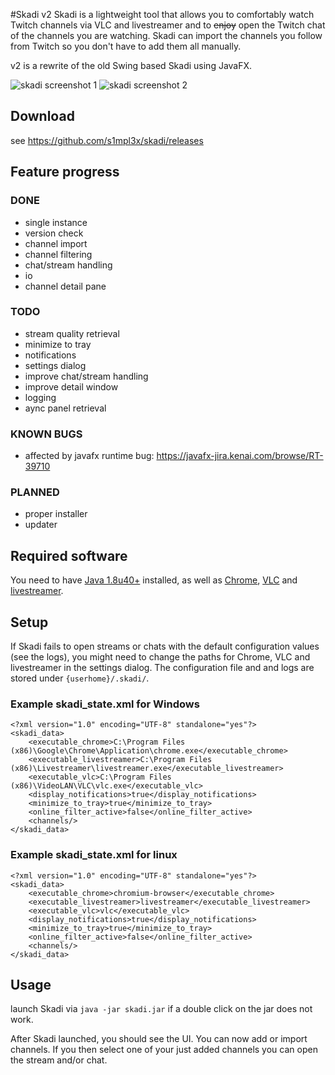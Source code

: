 #Skadi v2
Skadi is a lightweight tool that allows you to comfortably watch Twitch channels via VLC and livestreamer and to ~~enjoy~~ open the Twitch chat of the channels you are watching. Skadi can import the channels you follow from Twitch so you don't have to add them all manually.

v2 is a rewrite of the old Swing based Skadi using JavaFX.

![skadi screenshot 1](https://i.imgur.com/sjdQQs4.png "main window")
![skadi screenshot 2](https://i.imgur.com/ExnJCtW.png "open stream and chat")

## Download

see https://github.com/s1mpl3x/skadi/releases

## Feature progress

### DONE
* single instance
* version check
* channel import
* channel filtering
* chat/stream handling
* io
* channel detail pane


### TODO
* stream quality retrieval
* minimize to tray
* notifications
* settings dialog
* improve chat/stream handling
* improve detail window
* logging
* aync panel retrieval

### KNOWN BUGS
* affected by javafx runtime bug: https://javafx-jira.kenai.com/browse/RT-39710

### PLANNED
* proper installer
* updater

## Required software
You need to have [Java 1.8u40+](https://www.java.com/download/) installed, as well as [Chrome](https://www.google.com/chrome/), [VLC](https://www.videolan.org/vlc/) and [livestreamer](https://github.com/chrippa/livestreamer/releases).

## Setup
If Skadi fails to open streams or chats with the default configuration values (see the logs), you might need to change the paths for Chrome, VLC and livestreamer in the settings dialog. 
The configuration file and and logs are stored under `{userhome}/.skadi/`.

### Example skadi_state.xml for Windows
```
<?xml version="1.0" encoding="UTF-8" standalone="yes"?>
<skadi_data>
    <executable_chrome>C:\Program Files (x86)\Google\Chrome\Application\chrome.exe</executable_chrome>
    <executable_livestreamer>C:\Program Files (x86)\Livestreamer\livestreamer.exe</executable_livestreamer>
    <executable_vlc>C:\Program Files (x86)\VideoLAN\VLC\vlc.exe</executable_vlc>
    <display_notifications>true</display_notifications>
    <minimize_to_tray>true</minimize_to_tray>
    <online_filter_active>false</online_filter_active>
    <channels/>
</skadi_data>

```

### Example skadi_state.xml for linux
```
<?xml version="1.0" encoding="UTF-8" standalone="yes"?>
<skadi_data>
    <executable_chrome>chromium-browser</executable_chrome>
    <executable_livestreamer>livestreamer</executable_livestreamer>
    <executable_vlc>vlc</executable_vlc>
    <display_notifications>true</display_notifications>
    <minimize_to_tray>true</minimize_to_tray>
    <online_filter_active>false</online_filter_active>
    <channels/>
</skadi_data>
```

## Usage

launch Skadi via `java -jar skadi.jar`
if a double click on the jar does not work.

After Skadi launched, you should see the UI. You can now add or import channels. If you then select one of your just added channels you can open the stream and/or chat.
